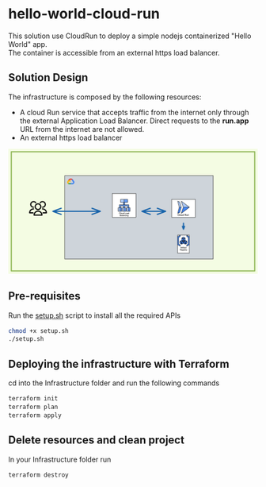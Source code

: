 # hello-world-cloud-run

This solution use CloudRun to deploy a simple nodejs containerized "Hello World" app.  
The container is accessible from an external https load balancer.

## Solution Design

The infrastructure is composed by the following resources:

- A cloud Run service that accepts traffic from the internet only through the external Application Load Balancer. Direct requests to the **run.app** URL from the internet are not allowed.
- An external https load balancer


![alt text](cloud-run.png "Cloud Run Solution Topology")

## Pre-requisites

Run the [setup.sh](setup.sh) script to install all the required APIs

```bash
chmod +x setup.sh
./setup.sh
```

## Deploying the infrastructure with Terraform

cd into the Infrastructure folder and run the following commands

```bash
terraform init
terraform plan 
terraform apply
```

## Delete resources and clean project

In your Infrastructure folder run  

```bash
terraform destroy
```
